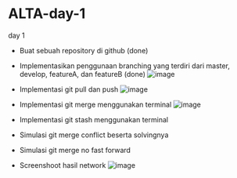 # ALTA-day-1
day 1
- Buat sebuah repository di github (done) 
- Implementasikan penggunaan branching yang terdiri dari master, develop, featureA, dan featureB (done)
![image](https://i2.paste.pics/ee3168cb253e91c927900d8e8bd4fa67.png)

- Implementasi git pull dan push
![image](https://i2.paste.pics/e1ac08ada1e66a722b365091f99251e1.png)

- Implementasi git merge menggunakan terminal
![image](https://i2.paste.pics/8de6b64d45088c278db2bee91cd977bb.png)

- Implementasi git stash menggunakan terminal

- Simulasi git merge conflict beserta solvingnya

- Simulasi git merge no fast forward

- Screenshoot hasil network
![image](https://i2.paste.pics/2796e11a15d479364a3cfa0fe746d19d.png)
